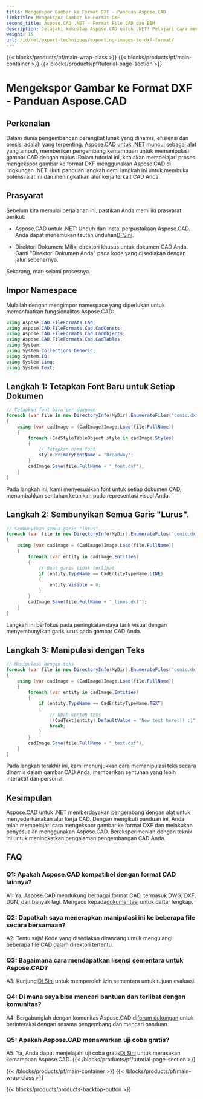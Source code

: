 ```yaml
---
title: Mengekspor Gambar ke Format DXF - Panduan Aspose.CAD
linktitle: Mengekspor Gambar ke Format DXF
second_title: Aspose.CAD .NET - Format File CAD dan BIM
description: Jelajahi kekuatan Aspose.CAD untuk .NET! Pelajari cara mengekspor gambar ke format DXF dengan mudah. Tingkatkan pengembangan CAD Anda dengan presisi dan efisiensi.
weight: 15
url: /id/net/export-techniques/exporting-images-to-dxf-format/
---
```


{{< blocks/products/pf/main-wrap-class >}}
{{< blocks/products/pf/main-container >}}
{{< blocks/products/pf/tutorial-page-section >}}

# Mengekspor Gambar ke Format DXF - Panduan Aspose.CAD

## Perkenalan

Dalam dunia pengembangan perangkat lunak yang dinamis, efisiensi dan presisi adalah yang terpenting. Aspose.CAD untuk .NET muncul sebagai alat yang ampuh, memberikan pengembang kemampuan untuk memanipulasi gambar CAD dengan mulus. Dalam tutorial ini, kita akan mempelajari proses mengekspor gambar ke format DXF menggunakan Aspose.CAD di lingkungan .NET. Ikuti panduan langkah demi langkah ini untuk membuka potensi alat ini dan meningkatkan alur kerja terkait CAD Anda.

## Prasyarat

Sebelum kita memulai perjalanan ini, pastikan Anda memiliki prasyarat berikut:

-  Aspose.CAD untuk .NET: Unduh dan instal perpustakaan Aspose.CAD. Anda dapat menemukan tautan unduhan[Di Sini](https://releases.aspose.com/cad/net/).

- Direktori Dokumen: Miliki direktori khusus untuk dokumen CAD Anda. Ganti "Direktori Dokumen Anda" pada kode yang disediakan dengan jalur sebenarnya.

Sekarang, mari selami prosesnya.

## Impor Namespace

Mulailah dengan mengimpor namespace yang diperlukan untuk memanfaatkan fungsionalitas Aspose.CAD:

```csharp
using Aspose.CAD.FileFormats.Cad;
using Aspose.CAD.FileFormats.Cad.CadConsts;
using Aspose.CAD.FileFormats.Cad.CadObjects;
using Aspose.CAD.FileFormats.Cad.CadTables;
using System;
using System.Collections.Generic;
using System.IO;
using System.Linq;
using System.Text;
```

## Langkah 1: Tetapkan Font Baru untuk Setiap Dokumen

```csharp
// Tetapkan font baru per dokumen
foreach (var file in new DirectoryInfo(MyDir).EnumerateFiles("conic.dxf"))
{
    using (var cadImage = (CadImage)Image.Load(file.FullName))
    {
        foreach (CadStyleTableObject style in cadImage.Styles)
        {
            // Tetapkan nama font
            style.PrimaryFontName = "Broadway";
        }
        cadImage.Save(file.FullName + "_font.dxf");
    }
}
```

Pada langkah ini, kami menyesuaikan font untuk setiap dokumen CAD, menambahkan sentuhan keunikan pada representasi visual Anda.

## Langkah 2: Sembunyikan Semua Garis "Lurus".

```csharp
// Sembunyikan semua garis "lurus".
foreach (var file in new DirectoryInfo(MyDir).EnumerateFiles("conic.dxf"))
{
    using (var cadImage = (CadImage)Image.Load(file.FullName))
    {
        foreach (var entity in cadImage.Entities)
        {
            // Buat garis tidak terlihat
            if (entity.TypeName == CadEntityTypeName.LINE)
            {
                entity.Visible = 0;
            }
        }
        cadImage.Save(file.FullName + "_lines.dxf");
    }
}
```

Langkah ini berfokus pada peningkatan daya tarik visual dengan menyembunyikan garis lurus pada gambar CAD Anda.

## Langkah 3: Manipulasi dengan Teks

```csharp
// Manipulasi dengan teks
foreach (var file in new DirectoryInfo(MyDir).EnumerateFiles("conic.dxf"))
{
    using (var cadImage = (CadImage)Image.Load(file.FullName))
    {
        foreach (var entity in cadImage.Entities)
        {
            if (entity.TypeName == CadEntityTypeName.TEXT)
            {
                // Ubah konten teks
                ((CadText)entity).DefaultValue = "New text here!!! :)";
                break;
            }
        }
        cadImage.Save(file.FullName + "_text.dxf");
    }
}
```

Pada langkah terakhir ini, kami menunjukkan cara memanipulasi teks secara dinamis dalam gambar CAD Anda, memberikan sentuhan yang lebih interaktif dan personal.

## Kesimpulan

Aspose.CAD untuk .NET memberdayakan pengembang dengan alat untuk menyederhanakan alur kerja CAD. Dengan mengikuti panduan ini, Anda telah mempelajari cara mengekspor gambar ke format DXF dan melakukan penyesuaian menggunakan Aspose.CAD. Bereksperimenlah dengan teknik ini untuk meningkatkan pengalaman pengembangan CAD Anda.

## FAQ

### Q1: Apakah Aspose.CAD kompatibel dengan format CAD lainnya?

 A1: Ya, Aspose.CAD mendukung berbagai format CAD, termasuk DWG, DXF, DGN, dan banyak lagi. Mengacu kepada[dokumentasi](https://reference.aspose.com/cad/net/) untuk daftar lengkap.

### Q2: Dapatkah saya menerapkan manipulasi ini ke beberapa file secara bersamaan?

A2: Tentu saja! Kode yang disediakan dirancang untuk mengulangi beberapa file CAD dalam direktori tertentu.

### Q3: Bagaimana cara mendapatkan lisensi sementara untuk Aspose.CAD?

 A3: Kunjungi[Di Sini](https://purchase.aspose.com/temporary-license/) untuk memperoleh izin sementara untuk tujuan evaluasi.

### Q4: Di mana saya bisa mencari bantuan dan terlibat dengan komunitas?

 A4: Bergabunglah dengan komunitas Aspose.CAD di[forum dukungan](https://forum.aspose.com/c/cad/19) untuk berinteraksi dengan sesama pengembang dan mencari panduan.

### Q5: Apakah Aspose.CAD menawarkan uji coba gratis?

 A5: Ya, Anda dapat menjelajahi uji coba gratis[Di Sini](https://releases.aspose.com/) untuk merasakan kemampuan Aspose.CAD.
{{< /blocks/products/pf/tutorial-page-section >}}

{{< /blocks/products/pf/main-container >}}
{{< /blocks/products/pf/main-wrap-class >}}

{{< blocks/products/products-backtop-button >}}
